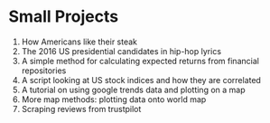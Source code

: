 # Small Projects

1. How Americans like their steak
2. The 2016 US presidential candidates in hip-hop lyrics
3. A simple method for calculating expected returns from financial repositories
4. A script looking at US stock indices and how they are correlated
5. A tutorial on using google trends data and plotting on a map
6. More map methods: plotting data onto world map
7. Scraping reviews from trustpilot

